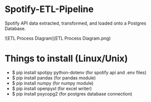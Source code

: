 # Spotify-ETL-Pipeline
Spotify API data extracted, transformed, and loaded onto a Postgres Database.

![ETL Process Diagram](ETL Process Diagram.png)

# Things to install (Linux/Unix)
- $ pip install spotipy python-dotenv (for spotify api and .env files)
- $ pip install pandas (for pandas module)
- $ pip install numpy (for numpy module)
- $ pip install openpyxl (for excel writer)
- $ pip install psycopg2 (for postgres database connection)
